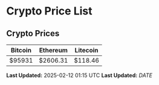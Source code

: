 # Crypto Price List

## Crypto Prices
| Bitcoin | Ethereum | Litecoin |
| ------- | -------- | -------- |
| $95931 | $2606.31 | $118.46 |
**Last Updated:** 2025-02-12 01:15 UTC
**Last Updated:** $DATE$
